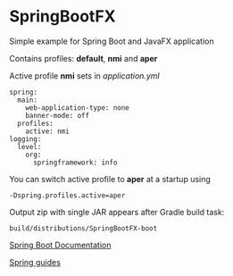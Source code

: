 # SpringBootFX
Simple example for Spring Boot and JavaFX application

Contains profiles: **default**, **nmi** and **aper**

Active profile **nmi** sets in *application.yml*
```
spring:
  main:
    web-application-type: none
    banner-mode: off
  profiles:
    active: nmi
logging:
  level:
    org:
      springframework: info
  ```
  
  You can switch active profile to **aper** at a startup using 
  ```
  -Dspring.profiles.active=aper
  ```
  
  Output zip with single JAR appears after Gradle build task:
  ```
  build/distributions/SpringBootFX-boot
  ```
[Spring Boot Documentation](https://docs.spring.io/spring-boot/docs/current/reference/htmlsingle/#boot-documentation)

[Spring guides](https://spring-projects.ru/guides/lessons/lesson-2/)
